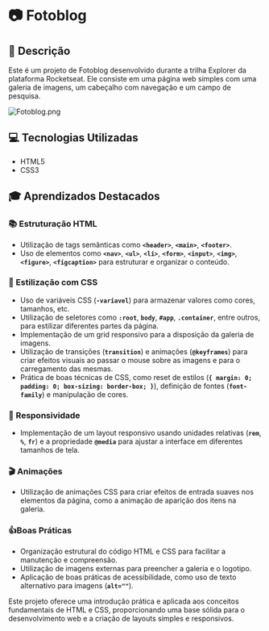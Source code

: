 # 📷 Fotoblog

## **📝 Descrição**

Este é um projeto de Fotoblog desenvolvido durante a trilha Explorer da plataforma Rocketseat. Ele consiste em uma página web simples com uma galeria de imagens, um cabeçalho com navegação e um campo de pesquisa.

![Fotoblog.png](%F0%9F%93%B7%20Fotoblog%2080fb66b8ba034f7683204e517719f87d/Fotoblog.png)

## **💻 Tecnologias Utilizadas**

- HTML5
- CSS3

## **🎓 Aprendizados Destacados**

### **📚 Estruturação HTML**

- Utilização de tags semânticas como **`<header>`**, **`<main>`**, **`<footer>`**.
- Uso de elementos como **`<nav>`**, **`<ul>`**, **`<li>`**, **`<form>`**, **`<input>`**, **`<img>`**, **`<figure>`**, **`<figcaption>`** para estruturar e organizar o conteúdo.

### **🎨 Estilização com CSS**

- Uso de variáveis CSS (**`-variavel`**) para armazenar valores como cores, tamanhos, etc.
- Utilização de seletores como **`:root`**, **`body`**, **`#app`**, **`.container`**, entre outros, para estilizar diferentes partes da página.
- Implementação de um grid responsivo para a disposição da galeria de imagens.
- Utilização de transições (**`transition`**) e animações (**`@keyframes`**) para criar efeitos visuais ao passar o mouse sobre as imagens e para o carregamento das mesmas.
- Prática de boas técnicas de CSS, como reset de estilos (**`{ margin: 0; padding: 0; box-sizing: border-box; }`**), definição de fontes (**`font-family`**) e manipulação de cores.

### **📱 Responsividade**

- Implementação de um layout responsivo usando unidades relativas (**`rem`**, **`%`**, **`fr`**) e a propriedade **`@media`** para ajustar a interface em diferentes tamanhos de tela.

### **🎬 Animações**

- Utilização de animações CSS para criar efeitos de entrada suaves nos elementos da página, como a animação de aparição dos itens na galeria.

### **👍Boas Práticas**

- Organização estrutural do código HTML e CSS para facilitar a manutenção e compreensão.
- Utilização de imagens externas para preencher a galeria e o logotipo.
- Aplicação de boas práticas de acessibilidade, como uso de texto alternativo para imagens (**`alt=""`**).

Este projeto oferece uma introdução prática e aplicada aos conceitos fundamentais de HTML e CSS, proporcionando uma base sólida para o desenvolvimento web e a criação de layouts simples e responsivos.